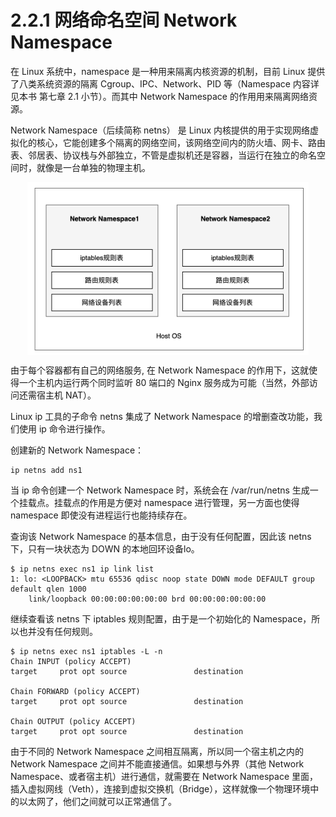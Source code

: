 # 2.2.1 网络命名空间 Network Namespace

在 Linux 系统中，namespace 是一种用来隔离内核资源的机制，目前 Linux 提供了八类系统资源的隔离 Cgroup、IPC、Network、PID 等（Namespace 内容详见本书 第七章 2.1 小节）。而其中 Network Namespace 的作用用来隔离网络资源。

Network Namespace（后续简称 netns） 是 Linux 内核提供的用于实现网络虚拟化的核心，它能创建多个隔离的网络空间，该网络空间内的防火墙、网卡、路由表、邻居表、协议栈与外部独立，不管是虚拟机还是容器，当运行在独立的命名空间时，就像是一台单独的物理主机。


<div  align="center">
	<img src="../assets/net-namespace.png" width = "450"  align=center />
</div>

由于每个容器都有自己的网络服务, 在 Network Namespace 的作用下，这就使得一个主机内运行两个同时监听 80 端口的 Nginx 服务成为可能（当然，外部访问还需宿主机 NAT）。

Linux ip 工具的子命令 netns 集成了 Network Namespace 的增删查改功能，我们使用 ip 命令进行操作。

创建新的 Network Namespace：

```
ip netns add ns1
```

当 ip 命令创建一个 Network Namespace 时，系统会在 /var/run/netns 生成一个挂载点。挂载点的作用是方便对 namespace 进行管理，另一方面也使得 namespace 即使没有进程运行也能持续存在。

查询该 Network Namespace 的基本信息，由于没有任何配置，因此该 netns 下，只有一块状态为 DOWN 的本地回环设备lo。

```
$ ip netns exec ns1 ip link list 
1: lo: <LOOPBACK> mtu 65536 qdisc noop state DOWN mode DEFAULT group default qlen 1000
    link/loopback 00:00:00:00:00:00 brd 00:00:00:00:00:00
```

继续查看该 netns 下 iptables 规则配置，由于是一个初始化的 Namespace，所以也并没有任何规则。

```
$ ip netns exec ns1 iptables -L -n
Chain INPUT (policy ACCEPT)
target     prot opt source               destination         

Chain FORWARD (policy ACCEPT)
target     prot opt source               destination         

Chain OUTPUT (policy ACCEPT)
target     prot opt source               destination 
```

由于不同的 Network Namespace 之间相互隔离，所以同一个宿主机之内的 Network Namespace 之间并不能直接通信。如果想与外界（其他 Network Namespace、或者宿主机）进行通信，就需要在 Network Namespace 里面，插入虚拟网线（Veth），连接到虚拟交换机（Bridge），这样就像一个物理环境中的以太网了，他们之间就可以正常通信了。